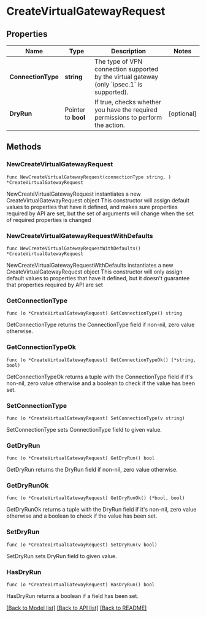 # CreateVirtualGatewayRequest

## Properties

Name | Type | Description | Notes
------------ | ------------- | ------------- | -------------
**ConnectionType** | **string** | The type of VPN connection supported by the virtual gateway (only &#x60;ipsec.1&#x60; is supported). | 
**DryRun** | Pointer to **bool** | If true, checks whether you have the required permissions to perform the action. | [optional] 

## Methods

### NewCreateVirtualGatewayRequest

`func NewCreateVirtualGatewayRequest(connectionType string, ) *CreateVirtualGatewayRequest`

NewCreateVirtualGatewayRequest instantiates a new CreateVirtualGatewayRequest object
This constructor will assign default values to properties that have it defined,
and makes sure properties required by API are set, but the set of arguments
will change when the set of required properties is changed

### NewCreateVirtualGatewayRequestWithDefaults

`func NewCreateVirtualGatewayRequestWithDefaults() *CreateVirtualGatewayRequest`

NewCreateVirtualGatewayRequestWithDefaults instantiates a new CreateVirtualGatewayRequest object
This constructor will only assign default values to properties that have it defined,
but it doesn't guarantee that properties required by API are set

### GetConnectionType

`func (o *CreateVirtualGatewayRequest) GetConnectionType() string`

GetConnectionType returns the ConnectionType field if non-nil, zero value otherwise.

### GetConnectionTypeOk

`func (o *CreateVirtualGatewayRequest) GetConnectionTypeOk() (*string, bool)`

GetConnectionTypeOk returns a tuple with the ConnectionType field if it's non-nil, zero value otherwise
and a boolean to check if the value has been set.

### SetConnectionType

`func (o *CreateVirtualGatewayRequest) SetConnectionType(v string)`

SetConnectionType sets ConnectionType field to given value.


### GetDryRun

`func (o *CreateVirtualGatewayRequest) GetDryRun() bool`

GetDryRun returns the DryRun field if non-nil, zero value otherwise.

### GetDryRunOk

`func (o *CreateVirtualGatewayRequest) GetDryRunOk() (*bool, bool)`

GetDryRunOk returns a tuple with the DryRun field if it's non-nil, zero value otherwise
and a boolean to check if the value has been set.

### SetDryRun

`func (o *CreateVirtualGatewayRequest) SetDryRun(v bool)`

SetDryRun sets DryRun field to given value.

### HasDryRun

`func (o *CreateVirtualGatewayRequest) HasDryRun() bool`

HasDryRun returns a boolean if a field has been set.


[[Back to Model list]](../README.md#documentation-for-models) [[Back to API list]](../README.md#documentation-for-api-endpoints) [[Back to README]](../README.md)


